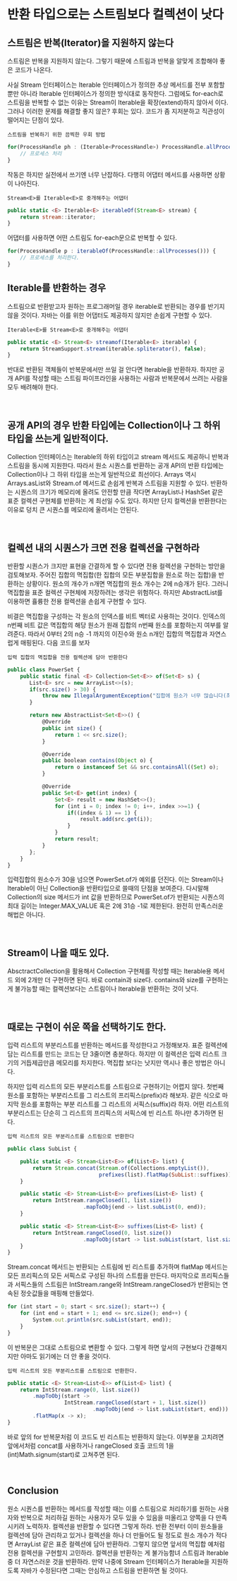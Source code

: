 # 반환 타입으로는 스트림보다 컬렉션이 낫다

## 스트림은 반복(Iterator)을 지원하지 않는다

스트림은 반복을 지원하지 않는다. 그렇기 때문에 스트림과 반복을 알맞게 조합해야 좋은 코드가 나온다.

사실 Stream 인터페이스는 Iterable 인터페이스가 정의한 추상 메서드를 전부 포함할 뿐만 아니라 Iterable 인터페이스가 정의한 방식대로 동작한다. 그럼에도 for-each로 스트림을 반복할 수 없는 이유는 Stream이 Iterable을 확장(extend)하지 않아서 이다. 그러나 이러한 문제를 해결할 좋지 않은? 후회는 있다. 코드가 좀 지저분하고 직관성이 떨어지는 단점이 있다.

`스트림을 반복하기 위한 끔찍한 우회 방법`

```js
for(ProcessHandle ph : (Iterable<ProcessHandle>) ProcessHandle.allProcess()::iterator) {
    // 프로세스 처리
}
```

작동은 하지만 실전에서 쓰기엔 너무 난잡하다. 다행히 어댑터 메서드를 사용하면 상황이 나아진다.

`Stream<E>를 Iterable<E>로 중개해주는 어댑터`

```js
public static <E> Iterable<E> iterableOf(Stream<E> stream) {
    return stream::iterator;
}
```

어댑터를 사용하면 어떤 스트림도 for-each문으로 반복할 수 있다.

```js
for(ProcessHandle p : iterableOf(ProcessHandle::allProcesses())) {
    // 프로세스를 처리한다.
}
```

## Iterable를 반환하는 경우

스트림으로 반환받고자 원하는 프로그래머일 경우 iterable로 반환되는 경우를 반기지 않을 것이다. 자바는 이를 위한 어댑터도 제공하지 않지만 손쉽게 구현할 수 있다.

`Iterable<E>를 Stream<E>로 중개해주는 어댑터`

```js
public static <E> Stream<E> streamof(Iterable<E> iterable) {
    return StreamSupport.stream(iterable.spliterator(), false);
}
```

반대로 반환된 객체들이 반복문에서만 쓰일 걸 안다면 Iterable을 반환하자. 하지만 공개 API를 작성할 때는 스트림 파이프라인을 사용하는 사람과 반복문에서 쓰려는 사람을 모두 배려해야 한다.

<br>

## 공개 API의 경우 반환 타입에는 Collection이나 그 하위 타입을 쓰는게 일반적이다.

Collection 인터페이스는 Iterable의 하위 타입이고 stream 메서드도 제공하니 반복과 스트림을 동시에 지원한다. 따라서 원소 시퀀스를 반환하는 공개 API의 반환 타입에는 Collection이나 그 하위 타입을 쓰는게 일반적으로 최선이다. Arrays 역시 Arrays.asList와 Stream.of 메서드로 손쉽게 반복과 스트림을 지원할 수 있다. 반환하는 시퀀스의 크기가 메모리에 올려도 안전할 만큼 작다면 ArrayList나 HashSet 같은 표준 컬렉션 구현체를 반환하는 게 최선일 수도 있다. 하지만 단지 컬렉션을 반환한다는 이유로 덩치 큰 시퀀스를 메모리에 올려서는 안된다.

<br>

## 컬렉션 내의 시퀀스가 크면 전용 컬렉션을 구현하라

반환할 시퀀스가 크지만 표현을 간결하게 할 수 있다면 전용 컬렉션을 구현하는 방안을 검토해보자. 주어진 집합의 멱집합(한 집합의 모든 부분집합을 원소로 하는 집합)을 반환하는 상황이다. 원소의 개수가 n개면 멱집합의 원소 개수는 2에 n승개가 된다. 그러니 멱집합을 표준 컬렉션 구현체에 저장하려는 생각은 위험하다. 하지만 AbstractList를 이용하면 휼륭한 전용 컬렉션을 손쉽게 구현할 수 있다.

비결은 멱집합을 구성하는 각 원소의 인덱스를 비트 벡터로 사용하는 것이다. 인덱스의 n번째 비트 값은 멱집합의 해당 원소가 원래 집합의 n번째 원소를 포함하는지 여부를 알려준다. 따라서 0부터 2의 n승 -1 까지의 이진수와 원소 n개인 집합의 멱집합과 자연스럽게 매핑된다. 다음 코드를 보자

`입력 집합의 멱집합을 전용 컬렉션에 담아 반환한다`

```js
public class PowerSet {
    public static final <E> Collection<Set<E>> of(Set<E> s) {
       List<E> src = new ArrayList<>(s);
       if(src.size() > 30) {
           throw new IllegalArgumentException("집합에 원소가 너무 많습니다(최대 30개).: " + s);
       }

       return new AbstractList<Set<E>>() {
           @Override
           public int size() {
               return 1 << src.size();
           }

           @Override
           public boolean contains(Object o) {
               return o instanceof Set && src.containsAll((Set) o);
           }

           @Override
           public Set<E> get(int index) {
               Set<E> result = new HashSet<>();
               for (int i = 0; index != 0; i++, index >>=1) {
                   if((index & 1) == 1) {
                       result.add(src.get(i));
                   }
               }
               return result;
           }
       };
    }
}
```

입력집합의 원소수가 30을 넘으면 PowerSet.of가 예외를 던진다. 이는 Stream이나 Iterable이 아닌 Collection을 반환타입으로 쓸때의 단점을 보여준다. 다시말해 Collection의 size 메서드가 int 값을 반환하므로 PowerSet.of가 반환되는 시퀀스의 최대 길이는 Integer.MAX_VALUE 혹은 2에 31승 -1로 제한된다. 완전히 만족스러운 해법은 아니다.

<br>

## Stream이 나을 때도 있다.

AbsctractCollection을 활용해서 Collection 구현체를 작성할 때는 Iterable용 메서드 외에 2개만 더 구현하면 된다. 바로 contain과 size다. contains와 size를 구현하는게 불가능할 때는 컬렉션보다는 스트림이나 Iterable을 반환하는 것이 낫다.

<br>

## 때로는 구현이 쉬운 쪽을 선택하기도 한다.

입력 리스트의 부분리스트를 반환하는 메서드를 작성한다고 가정해보자. 표준 컬렉션에 담는 리스트를 만드는 코드는 단 3줄이면 충분하다. 하지만 이 컬렉션은 입력 리스트 크기의 거듭제곱만큼 메모리를 차지한다. 멱집합 보다는 낫지만 역시나 좋은 방법은 아니다.

하지만 입력 리스트의 모든 부분리스트를 스트림으로 구현하기는 어렵지 않다. 첫번째 원소를 포함하는 부분리스트를 그 리스트의 프리픽스(prefix)라 해보자. 같은 식으로 마지막 원소를 포함하는 부분 리스트를 그 리스트의 서픽스(suffix)라 하자. 어떤 리스트의 부분리스트는 단순히 그 리스트의 프리픽스의 서픽스에 빈 리스트 하나만 추가하면 된다.

`입력 리스트의 모든 부분리스트를 스트림으로 반환한다`

```js
public class SubList {

    public static <E> Stream<List<E>> of(List<E> list) {
        return Stream.concat(Stream.of(Collections.emptyList()),
                             prefixes(list).flatMap(SubList::suffixes));
    }

    public static <E> Stream<List<E>> prefixes(List<E> list) {
        return IntStream.rangeClosed(1, list.size())
                        .mapToObj(end -> list.subList(0, end));
    }

    public static <E> Stream<List<E>> suffixes(List<E> list) {
        return IntStream.rangeClosed(0, list.size())
                        .mapToObj(start -> list.subList(start, list.size()));
    }
}
```

Stream.concat 메서드는 반환되는 스트림에 빈 리스트를 추가하며 flatMap 메서드는 모든 프리픽스의 모든 서픽스로 구성된 하나의 스트릠을 만든다. 마지막으로 프리픽스들과 서픽스들의 스트림은 IntStream.range와 IntStream.rangeClosed가 반환되는 연속된 정숫값들을 매핑해 만들었다.

```js
for (int start = 0; start < src.size(); start++) {
    for (int end = start + 1; end <= src.size(); end++) {
        System.out.println(src.subList(start, end));
    }
}
```

이 반복문은 그대로 스트림으로 변환할 수 있다. 그렇게 하면 앞서의 구현보다 간결해지지만 아마도 읽기에는 더 안 좋을 것이다.

`입력 리스트의 모든 부분리스트를 스트림으로 반환한다.`

```js
public static <E> Stream<List<E>> of(List<E> list) {
    return IntStream.range(0, list.size())
        .mapToObj(start ->
                  IntStream.rangeClosed(start + 1, list.size())
                           .mapToObj(end -> list.subList(start, end)))
        .flatMap(x -> x);
}
```

바로 앞의 for 반복문처럼 이 코드도 빈 리스트는 반환하지 않는다. 이부분을 고치려면 앞에서처럼 concat를 사용하거나 rangeClosed 호출 코드의 1을 (int)Math.signum(start)로 고쳐주면 된다.

<br>

## Conclusion

원소 시퀀스를 반환하는 메서드를 작성할 때는 이를 스트림으로 처리하기를 원하는 사용자와 반복으로 처리하길 원하는 사용자가 모두 있을 수 있음을 떠올리고 양쪽을 다 만족시키려 노력하자. 컬렉션을 반환할 수 있다면 그렇게 하라. 반환 전부터 이미 원소들을 컬렉션에 담아 관리하고 있거나 컬렉션을 하나 더 만들어도 될 정도로 원소 개수가 적다면 ArrayList 같은 표준 컬렉션에 담아 반환하라. 그렇지 않으면 앞서의 멱집합 예처럼 전용 컬렉션을 구현할지 고민하라. 컬렉션을 반환하는 게 불가능함녀 스트림과 Iterable 중 더 자연스러운 것을 반환하라. 만약 나중에 Stream 인터페이스가 Iterable을 지원하도록 자바가 수정된다면 그때는 안심하고 스트림을 반환하면 될 것이다.

